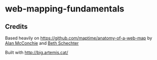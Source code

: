 # web-mapping-fundamentals


## Credits

Based heavily on https://github.com/maptime/anatomy-of-a-web-map by [Alan McConchie](http://stamen.com/studio/alan) and [Beth Schechter](http://stamen.com/studio/beth)

Built with http://big.artemis.cat/
